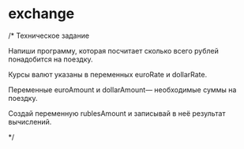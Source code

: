 # exchange
/* Техническое задание

Напиши программу, которая посчитает сколько всего рублей понадобится на поездку.

Курсы валют указаны в переменных euroRate и dollarRate.

Переменные euroAmount и dollarAmount— необходимые суммы на поездку.

Создай переменную rublesAmount и записывай в неё результат вычислений.

*/
